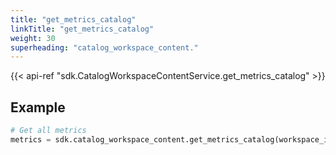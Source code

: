 ```yaml
---
title: "get_metrics_catalog"
linkTitle: "get_metrics_catalog"
weight: 30
superheading: "catalog_workspace_content."
---
```


{{< api-ref "sdk.CatalogWorkspaceContentService.get_metrics_catalog" >}}

## Example

```python
# Get all metrics
metrics = sdk.catalog_workspace_content.get_metrics_catalog(workspace_id="123")
```
